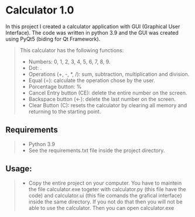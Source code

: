 # Calculator 1.0 

In this project I created a calculator application with GUI (Graphical User Interface). 
The code was written in python 3.9 and the GUI was created using PyQt5 (biding for Qt Framework).

> This calculator has the following functions:
> * Numbers: 0, 1, 2, 3, 4, 5, 6, 7, 8, 9.
> * Dot: .
> * Operations (+, -, *, /): sum, subtraction, multiplication and division.
> * Equal (=): calculate the operation chose by the user. 
> * Porcentage button: %
> * Cancel Entry button (CE): delete the entire number on the screen.
> * Backspace button (<-): delete the last number on the screen.
> * Clear Button (C): resets the calculator by clearing all memory and returning to the starting point. 

## Requirements
> * Python 3.9
> * See the requirements.txt file inside the project directory. 

## Usage:
> * Copy the entire project on your computer. You have to maintein the file calculator.exe togeter with calculator.py (this file have the code) and calculator.ui (this file comands the grafical interface) inside the same directory. If you not do that then you will not be able to use the calculator. Then you can open calculator.exe 
